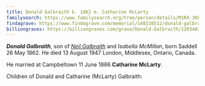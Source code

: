 ```yaml
---
title: Donald Galbraith b. 1862 m. Catharine McLarty
familysearch: https://www.familysearch.org/tree/person/details/M1RX-3KL
findagrave: https://www.findagrave.com/memorial/148338512/donald-galbraith
billiongraves: https://billiongraves.com/grave/Donald-Galbraith/1203483
---
```

***Donald Galbraith***, son of *[Neil Galbraith](galbraith-neil-1828-mcmillan.md)* and *Isabella McMillan*, born Saddell 26 May 1862.  He died 13 August 1947
London, Middlesex, Ontario, Canada.

He married at Campbeltown 11 June 1886 **Catharine McLarty**.


Children of Donald and Catharine (McLarty) Galbraith:


